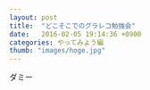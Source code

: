 ```yaml
---
layout: post
title:  "どこそこでのグラレコ勉強会"
date:   2016-02-05 19:14:36 +0900
categories: やってみよう編
thumb: "images/hoge.jpg"
---
```


ダミー